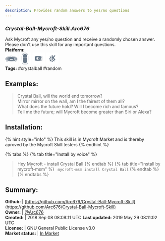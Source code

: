 ```yaml
---
description: Provides random answers to yes/no questions
---
```


### _Crystal-Ball-Mycroft-Skill.Arc676_  
Ask Mycroft any yes/no question and receive a randomly chosen answer.
Please don't use this skill for any important questions.  
**Platform:**  
 ![Mark I](../.gitbook/assets/mark-1-icon.png)  ![Mark II](../.gitbook/assets/mark-2-icon.png)  ![Picroft](../.gitbook/assets/picroft-icon.png)  ![plasmoid](../.gitbook/assets/kde.png)   
**Tags:** \#crystalball \#random   
## Examples:  
> Crystal Ball, will the world end tomorrow?  
> Mirror mirror on the wall, am I the fairest of them all?  
> What does the future hold? Will I become rich and famous?  
> Tell me the future; will Mycroft become greater than Siri or Alexa?  
  
## Installation:  
{% hint style="info" %}
This skill is in Mycroft Market and is thereby aproved by the Mycroft Skill testers
{% endhint %}
    
{% tabs %}
{% tab title="Install by voice" %}
> Hey Mycroft - install Crystal Ball
{% endtab %}
  {% tab title="Install by mycroft-msm" %}
``` mycroft-msm install Crystal Ball```
{% endtab %}
  {% endtabs %}
    
## Summary:  
**Github:** | [https://github.com/Arc676/Crystal-Ball-Mycroft-Skill](https://github.com/Arc676/Crystal-Ball-Mycroft-Skill)  
**Owner:** | [@Arc676](https://github.com/Arc676)  
**Created:** | 2018 Sep 08 08:08:11 UTC  **Last updated:** 2019 May 29 08:11:02 UTC  
**License:** | GNU General Public License v3.0  
**Market status:** | [In Market](https://market.mycroft.ai/skill/skill-crystal-ball)  
